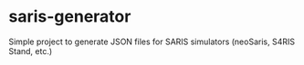 # saris-generator
Simple project to generate JSON files for SARIS simulators (neoSaris, S4RIS Stand, etc.)
